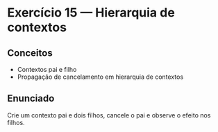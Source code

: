 # Exercício 15 — Hierarquia de contextos

## Conceitos
- Contextos pai e filho
- Propagação de cancelamento em hierarquia de contextos

## Enunciado
Crie um contexto pai e dois filhos, cancele o pai e observe o efeito nos filhos.